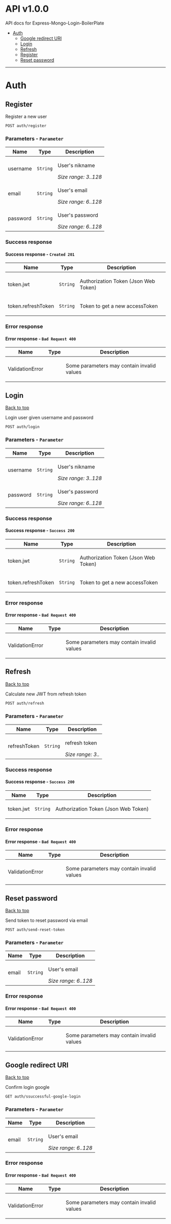 <a name="top"></a>
# API v1.0.0

API docs for Express-Mongo-Login-BoilerPlate

 - [Auth](#Auth)
   - [Google redirect URI](#Google-redirect-user-here-after-successful-login)
   - [Login](#Login)
   - [Refresh](#Refresh)
   - [Register](#Register)
   - [Reset password](#Reset-password)

___


# <a name='Auth'></a> Auth

## <a name='Register'></a> Register

<p>Register a new user</p>

```
POST auth/register
```

### Parameters - `Parameter`

| Name     | Type       | Description                           |
|----------|------------|---------------------------------------|
| username | `String` | <p>User's nikname</p>_Size range: 3..128_<br> |
| email | `String` | <p>User's email</p>_Size range: 6..128_<br> |
| password | `String` | <p>User's password</p>_Size range: 6..128_<br> |

### Success response

#### Success response - `Created 201`

| Name     | Type       | Description                           |
|----------|------------|---------------------------------------|
| token.jwt | `String` | <p>Authorization Token (Json Web Token)</p> |
| token.refreshToken | `String` | <p>Token to get a new accessToken</p> |

### Error response

#### Error response - `Bad Request 400`

| Name     | Type       | Description                           |
|----------|------------|---------------------------------------|
| ValidationError |  | <p>Some parameters may contain invalid values</p> |

## <a name='Login'></a> Login
[Back to top](#top)

<p>Login user given username and password</p>

```
POST auth/login
```

### Parameters - `Parameter`

| Name     | Type       | Description                           |
|----------|------------|---------------------------------------|
| username | `String` | <p>User's nikname</p>_Size range: 3..128_<br> |
| password | `String` | <p>User's password</p>_Size range: 6..128_<br> |

### Success response

#### Success response - `Success 200`

| Name     | Type       | Description                           |
|----------|------------|---------------------------------------|
| token.jwt | `String` | <p>Authorization Token (Json Web Token)</p> |
| token.refreshToken | `String` | <p>Token to get a new accessToken</p> |

### Error response

#### Error response - `Bad Request 400`

| Name     | Type       | Description                           |
|----------|------------|---------------------------------------|
| ValidationError |  | <p>Some parameters may contain invalid values</p> |

## <a name='Refresh'></a> Refresh
[Back to top](#top)

<p>Calculate new JWT from refresh token</p>

```
POST auth/refresh
```

### Parameters - `Parameter`

| Name     | Type       | Description                           |
|----------|------------|---------------------------------------|
| refreshToken | `String` | <p>refresh token</p>_Size range: 3.._<br> |

### Success response

#### Success response - `Success 200`

| Name     | Type       | Description                           |
|----------|------------|---------------------------------------|
| token.jwt | `String` | <p>Authorization Token (Json Web Token)</p> |

### Error response

#### Error response - `Bad Request 400`

| Name     | Type       | Description                           |
|----------|------------|---------------------------------------|
| ValidationError |  | <p>Some parameters may contain invalid values</p> |

## <a name='Reset-password'></a> Reset password
[Back to top](#top)

<p>Send token to reset password via email</p>

```
POST auth/send-reset-token
```

### Parameters - `Parameter`

| Name     | Type       | Description                           |
|----------|------------|---------------------------------------|
| email | `String` | <p>User's email</p>_Size range: 6..128_<br> |

### Error response

#### Error response - `Bad Request 400`

| Name     | Type       | Description                           |
|----------|------------|---------------------------------------|
| ValidationError |  | <p>Some parameters may contain invalid values</p> |

## <a name='Google-redirect-user-here-after-successful-login'></a> Google redirect URI
[Back to top](#top)

<p>Confirm login google</p>

```
GET auth/ssuccessful-google-login
```

### Parameters - `Parameter`

| Name     | Type       | Description                           |
|----------|------------|---------------------------------------|
| email | `String` | <p>User's email</p>_Size range: 6..128_<br> |

### Error response

#### Error response - `Bad Request 400`

| Name     | Type       | Description                           |
|----------|------------|---------------------------------------|
| ValidationError |  | <p>Some parameters may contain invalid values</p> |
